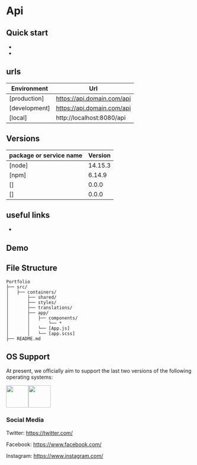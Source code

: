 # Api

## Quick start
- 
- 

## urls

| Environment   | Url                        |
| ------------- | -------------------------- |
| [production]  | https://api.domain.com/api |
| [development] | https://api.domain.com/api |
| [local]       | http://localhost:8080/api  |

## Versions

| package or service name | Version |
| ----------------------- | ------- |
| [node]                  | 14.15.3 |
| [npm]                   | 6.14.9  |
| []                      | 0.0.0   |
| []                      | 0.0.0   |

## useful links
- 

## Demo

## File Structure
```
Portfolio
├── src/
│   ├── containers/
│       ├── shared/
│       ├── styles/
│       ├── translations/
│       ├── app/
│       │   ├── components/
│       │       └── *
│       │   └── [App.js]
│       │   └── [app.scss]
├── README.md
```

## OS Support

At present, we officially aim to support the last two versions of the following operating systems:

[<img src="https://raw.githubusercontent.com/creativetimofficial/ct-material-kit-pro-react-native/master/assets/android-logo.png" width="60" height="60" />](https://www.creative-tim.com/product/material-kit-pro-react-native)[<img src="https://raw.githubusercontent.com/creativetimofficial/ct-material-kit-pro-react-native/master/assets/apple-logo.png" width="60" height="60" />](https://www.creative-tim.com/product/material-kit-pro-react-native)

### Social Media

Twitter: <https://twitter.com/>

Facebook: <https://www.facebook.com/>

Instagram: <https://www.instagram.com/>